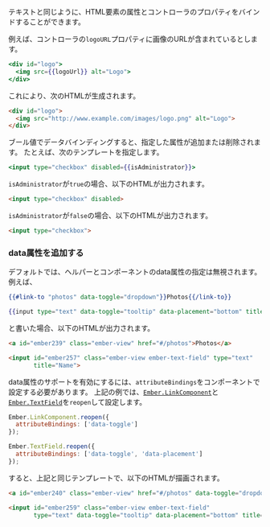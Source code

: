 <!--
In addition to normal text, you may also want to have your templates
contain HTML elements whose attributes are bound to the controller.
-->

テキストと同じように、HTML要素の属性とコントローラのプロパティをバインドすることができます。

<!--
For example, imagine your controller has a property that contains a URL
to an image:
-->

例えば、コントローラの`logoURL`プロパティに画像のURLが含まれているとします。

```handlebars
<div id="logo">
  <img src={{logoUrl}} alt="Logo">
</div>
```

<!--
This generates the following HTML:
-->

これにより、次のHTMLが生成されます。

```html
<div id="logo">
  <img src="http://www.example.com/images/logo.png" alt="Logo">
</div>
```

<!--
If you use data binding with a Boolean value, it will add or remove
the specified attribute. For example, given this template:
-->

ブール値でデータバインディングすると、指定した属性が追加または削除されます。 たとえば、次のテンプレートを指定します。

```handlebars
<input type="checkbox" disabled={{isAdministrator}}>
```

<!--
If `isAdministrator` is `true`, Handlebars will produce the following
HTML element:
-->

`isAdministrator`が`true`の場合、以下のHTMLが出力されます。

```html
<input type="checkbox" disabled>
```

<!--
If `isAdministrator` is `false`, Handlebars will produce the following:
-->

`isAdministrator`が`false`の場合、以下のHTMLが出力されます。

```html
<input type="checkbox">
```

<!--
### Adding Data Attributes
-->

### data属性を追加する

<!--
By default, helpers and components do not accept *data attributes*. For example
-->

デフォルトでは、ヘルパーとコンポーネントのdata属性の指定は無視されます。
例えば、

```handlebars
{{#link-to "photos" data-toggle="dropdown"}}Photos{{/link-to}}

{{input type="text" data-toggle="tooltip" data-placement="bottom" title="Name"}}
```

<!--
renders the following HTML:
-->

と書いた場合、以下のHTMLが出力されます。

```html
<a id="ember239" class="ember-view" href="#/photos">Photos</a>

<input id="ember257" class="ember-view ember-text-field" type="text"
       title="Name">
```

<!--
To enable support for data attributes an attribute binding must be
added to the component, e.g.
[`Ember.LinkComponent`](https://www.emberjs.com/api/ember/release/classes/LinkComponent)
or [`Ember.TextField`](https://www.emberjs.com/api/ember/release/classes/TextField)
for the specific attribute:
-->

data属性のサポートを有効にするには、`attributeBindings`をコンポーネントで設定する必要があります。
上記の例では、[`Ember.LinkComponent`](https://www.emberjs.com/api/ember/release/classes/LinkComponent)と[`Ember.TextField`](https://www.emberjs.com/api/ember/release/classes/TextField)を`reopen`して設定します。

```javascript
Ember.LinkComponent.reopen({
  attributeBindings: ['data-toggle']
});

Ember.TextField.reopen({
  attributeBindings: ['data-toggle', 'data-placement']
});
```

<!--
Now the same template above renders the following HTML:
-->

すると、上記と同じテンプレートで、以下のHTMLが描画されます。

```html
<a id="ember240" class="ember-view" href="#/photos" data-toggle="dropdown">Photos</a>

<input id="ember259" class="ember-view ember-text-field"
       type="text" data-toggle="tooltip" data-placement="bottom" title="Name">
```
